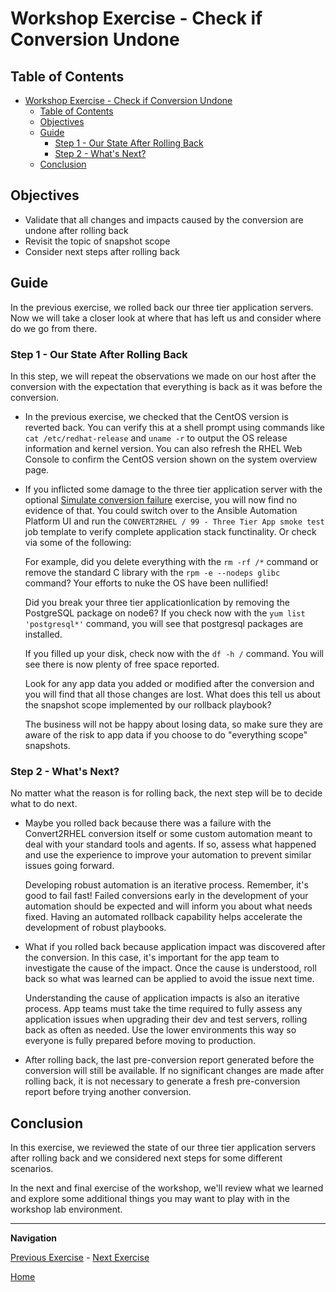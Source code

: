 # Workshop Exercise - Check if Conversion Undone

## Table of Contents

- [Workshop Exercise - Check if Conversion Undone](#workshop-exercise---check-if-conversion-undone)
  - [Table of Contents](#table-of-contents)
  - [Objectives](#objectives)
  - [Guide](#guide)
    - [Step 1 - Our State After Rolling Back](#step-1---our-state-after-rolling-back)
    - [Step 2 - What's Next?](#step-2---whats-next)
  - [Conclusion](#conclusion)

## Objectives

* Validate that all changes and impacts caused by the conversion are undone after rolling back
* Revisit the topic of snapshot scope
* Consider next steps after rolling back

## Guide

In the previous exercise, we rolled back our three tier application servers. Now we will take a closer look at where that has left us and consider where do we go from there.

### Step 1 - Our State After Rolling Back

In this step, we will repeat the observations we made on our host after the conversion with the expectation that everything is back as it was before the conversion.

- In the previous exercise, we checked that the CentOS version is reverted back. You can verify this at a shell prompt using commands like `cat /etc/redhat-release` and `uname -r` to output the OS release information and kernel version. You can also refresh the RHEL Web Console to confirm the CentOS version shown on the system overview page.

- If you inflicted some damage to the three tier application server with the optional [Simulate conversion failure](../3.1-error-condition/README.md) exercise, you will now find no evidence of that. You could switch over to the Ansible Automation Platform UI and run the `CONVERT2RHEL / 99 - Three Tier App smoke test` job template to verify complete application stack functinality. Or check via some of the following:

  For example, did you delete everything with the `rm -rf /*` command or remove the standard C library with the `rpm -e --nodeps glibc` command? Your efforts to nuke the OS have been nullified!

  Did you break your three tier applicationlication by removing the PostgreSQL package on node6? If you check now with the `yum list 'postgresql*'` command, you will see that postgresql packages are installed.

  If you filled up your disk, check now with the `df -h /` command. You will see there is now plenty of free space reported.

  Look for any app data you added or modified after the conversion and you will find that all those changes are lost. What does this tell us about the snapshot scope implemented by our rollback playbook?

  The business will not be happy about losing data, so make sure they are aware of the risk to app data if you choose to do "everything scope" snapshots.

### Step 2 - What's Next?

No matter what the reason is for rolling back, the next step will be to decide what to do next.

- Maybe you rolled back because there was a failure with the Convert2RHEL conversion itself or some custom automation meant to deal with your standard tools and agents. If so, assess what happened and use the experience to improve your automation to prevent similar issues going forward.

  Developing robust automation is an iterative process. Remember, it's good to fail fast! Failed conversions early in the development of your automation should be expected and will inform you about what needs fixed. Having an automated rollback capability helps accelerate the development of robust playbooks.

- What if you rolled back because application impact was discovered after the conversion. In this case, it's important for the app team to investigate the cause of the impact. Once the cause is understood, roll back so what was learned can be applied to avoid the issue next time.

  Understanding the cause of application impacts is also an iterative process. App teams must take the time required to fully assess any application issues when upgrading their dev and test servers, rolling back as often as needed. Use the lower environments this way so everyone is fully prepared before moving to production.

- After rolling back, the last pre-conversion report generated before the conversion will still be available. If no significant changes are made after rolling back, it is not necessary to generate a fresh pre-conversion report before trying another conversion.

## Conclusion

In this exercise, we reviewed the state of our three tier application servers after rolling back and we considered next steps for some different scenarios.

In the next and final exercise of the workshop, we'll review what we learned and explore some additional things you may want to play with in the workshop lab environment.

---

**Navigation**

[Previous Exercise](../3.2-rollback/README.md) - [Next Exercise](../3.4-conclusion/README.md)

[Home](../README.md)
